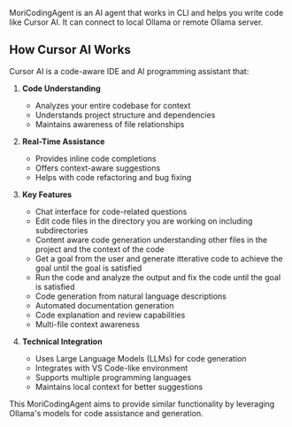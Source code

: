 MoriCodingAgent is an AI agent that works in CLI and helps you write code like Cursor AI.
It can connect to local Ollama or remote Ollama server.

## How Cursor AI Works

Cursor AI is a code-aware IDE and AI programming assistant that:

1. **Code Understanding**
   - Analyzes your entire codebase for context
   - Understands project structure and dependencies
   - Maintains awareness of file relationships

2. **Real-Time Assistance**
   - Provides inline code completions
   - Offers context-aware suggestions
   - Helps with code refactoring and bug fixing

3. **Key Features**
   - Chat interface for code-related questions
   - Edit code files in the directory you are working on including subdirectories
   - Content aware code generation understanding other files in the project and the context of the code
   - Get a goal from the user and generate itterative code to achieve the goal until the goal is satisfied
   - Run the code and analyze the output and fix the code until the goal is satisfied
   - Code generation from natural language descriptions
   - Automated documentation generation
   - Code explanation and review capabilities
   - Multi-file context awareness

4. **Technical Integration**
   - Uses Large Language Models (LLMs) for code generation
   - Integrates with VS Code-like environment
   - Supports multiple programming languages
   - Maintains local context for better suggestions

This MoriCodingAgent aims to provide similar functionality by leveraging Ollama's models for code assistance and generation.

